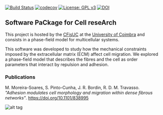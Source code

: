 [![Build Status](https://travis-ci.com/phydev/SPiCCAto.svg?branch=master)](https://travis-ci.com/phydev/SPiCCAto)
[![codecov](https://codecov.io/gh/phydev/SPiCCAto/branch/master/graph/badge.svg?token=RpWeuCwJzu)](https://codecov.io/gh/phydev/SPiCCAto)
[![License: GPL v3](https://img.shields.io/badge/License-GPLv3-blue.svg)](https://www.gnu.org/licenses/gpl-3.0)
[![DOI](https://zenodo.org/badge/DOI/10.5281/zenodo.3534284.svg)](https://doi.org/10.5281/zenodo.3534284)

## Software PaCkage for Cell reseArch

This project is hosted by the [CFisUC](http://cfisuc.fis.uc.pt/) at the [University of Coimbra](www.uc.pt) 
and consists in a phase-field model for multicellular systems.

This software was developed to study how the mechanical constraints imposed by the extracellular matrix (ECM) affect cell migration. We explored a phase-field model that describes the fibres and the cell as order parameters that interact by repulsion and adhesion. 


### Publications
M. Moreira-Soares, S. Pinto-Cunha, J. R. Bordin, R. D. M. Travasso. *"Adhesion modulates cell morphology and migration within dense fibrous networks"*.  https://doi.org/10.1101/838995


![alt tag](https://raw.githubusercontent.com/phydev/SPiCCAto/master/docs/static_figs/cell_moving.gif)
